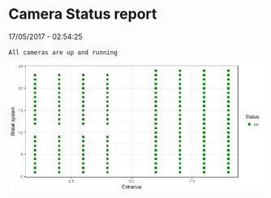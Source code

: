 Camera Status report
================
17/05/2017 - 02:54:25

    All cameras are up and running

![](camreport_files/figure-markdown_github/unnamed-chunk-2-1.png)
